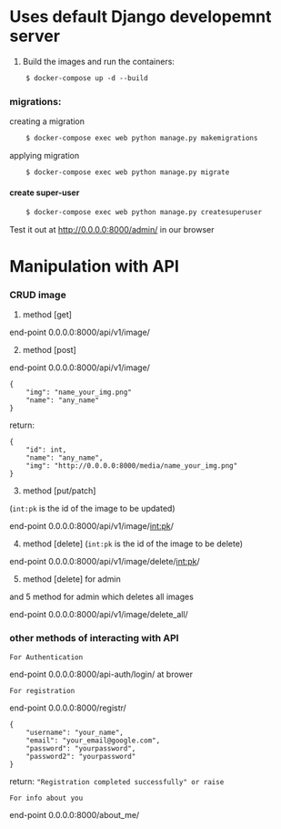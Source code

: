 # Uses default Django developemnt server

1. Build the images and run the containers:

```dockerfile
    $ docker-compose up -d --build
```

### migrations:
 creating a migration
```dockerfile
    $ docker-compose exec web python manage.py makemigrations
```
applying migration
```dockerfile
    $ docker-compose exec web python manage.py migrate
```
 

#### create super-user
```dockerfile
    $ docker-compose exec web python manage.py createsuperuser
```

Test it out at http://0.0.0.0:8000/admin/ in our browser

# Manipulation with API

### CRUD image

1. method [get]

end-point 0.0.0.0:8000/api/v1/image/

2. method [post]

end-point 0.0.0.0:8000/api/v1/image/

    {
        "img": "name_your_img.png"
        "name": "any_name"
    }

return:
    
    {
        "id": int,
        "name": "any_name",
        "img": "http://0.0.0.0:8000/media/name_your_img.png"
    }    

3. method [put/patch]

(`int:pk` is the id of the image to be updated)

end-point 0.0.0.0:8000/api/v1/image/<int:pk>/

    

4. method [delete]
(`int:pk` is the id of the image to be delete)

end-point 0.0.0.0:8000/api/v1/image/delete/<int:pk>/

5. method [delete] for admin

and 5 method for admin which deletes all images

end-point 0.0.0.0:8000/api/v1/image/delete_all/


### other methods of interacting with API

`For Authentication`

end-point 0.0.0.0:8000/api-auth/login/ at brower

`For registration`

end-point 0.0.0.0:8000/registr/

    {
        "username": "your_name",
        "email": "your_email@google.com",
        "password": "yourpassword",
        "password2": "yourpassword"
    }

return:
`"Registration completed successfully" or raise`

`For info about you `

end-point 0.0.0.0:8000/about_me/